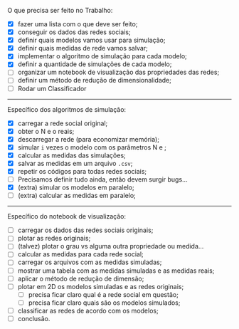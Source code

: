O que precisa ser feito no Trabalho:

- [X] fazer uma lista com o que deve ser feito;
- [X] conseguir os dados das redes sociais;
- [X] definir quais modelos vamos usar para simulação;
- [X] definir quais medidas de rede vamos salvar;
- [X] implementar o algoritmo de simulação para cada modelo;
- [X] definir a quantidade de simulações de cada modelo;
- [ ] organizar um notebook de visualização das propriedades das redes;
- [ ] definir um método de redução de dimensionalidade;
- [ ] Rodar um Classificador

---

Específico dos algoritmos de simulação:

 - [x] carregar a rede social original;
 - [X] obter o N e o <k> reais;
 - [X] descarregar a rede (para economizar memória);
 - [X] simular `i` vezes o modelo com os parâmetros N e <k>;
 - [X] calcular as medidas das simulações;
 - [X] salvar as medidas em um arquivo `.csv`;
 - [X] repetir os códigos para todas redes sociais;
 - [ ] Precisamos definir tudo ainda, então devem surgir bugs...
 - [X] (extra) simular os modelos em paralelo;
 - [ ] (extra) calcular as medidas em paralelo;

---

Específico do notebook de visualização:

 - [ ] carregar os dados das redes sociais originais;
 - [ ] plotar as redes originais;
 - [ ] (talvez) plotar o grau vs alguma outra propriedade ou medida...
 - [ ] calcular as medidas para cada rede social;
 - [ ] carregar os arquivos com as medidas simuladas;
 - [ ] mostrar uma tabela com as medidas simuladas e as medidas reais;
 - [ ] aplicar o método de redução de dimensão;
 - [ ] plotar em 2D os modelos simuladas e as redes originais;
 	 - [ ] precisa ficar claro qual é a rede social em questão;
	 - [ ] precisa ficar claro quais são os modelos simulados;
 - [ ] classificar as redes de acordo com os modelos;
 - [ ] conclusão.
